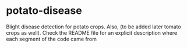 # potato-disease
Blight disease detection for potato crops. Also, (to be added later tomato crops as well). Check the README file for an explicit description where each segment of the code came from
